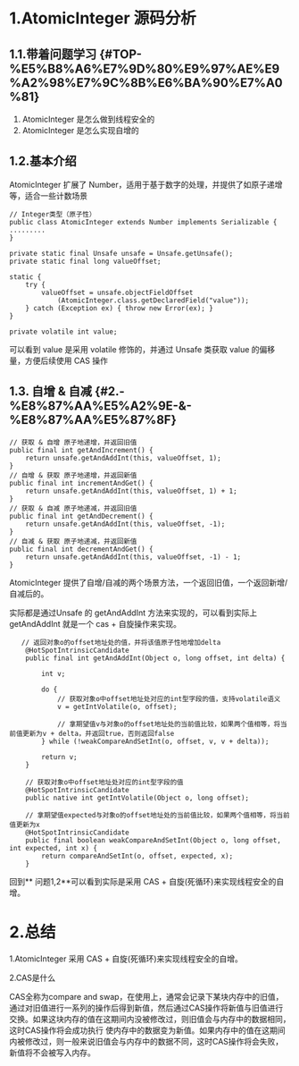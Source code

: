 # 1.AtomicInteger 源码分析

## 1.1.带着问题学习 {#TOP-%E5%B8%A6%E7%9D%80%E9%97%AE%E9%A2%98%E7%9C%8B%E6%BA%90%E7%A0%81}

1. AtomicInteger 是怎么做到线程安全的
2. AtomicInteger 是怎么实现自增的

## 1.2.基本介绍

AtomicInteger 扩展了 Number，适用于基于数字的处理，并提供了如原子递增等，适合一些计数场景

```
// Integer类型（原子性）
public class AtomicInteger extends Number implements Serializable {
.........
}
```

```
private static final Unsafe unsafe = Unsafe.getUnsafe();
private static final long valueOffset;

static {
    try {
        valueOffset = unsafe.objectFieldOffset
            (AtomicInteger.class.getDeclaredField("value"));
    } catch (Exception ex) { throw new Error(ex); }
}

private volatile int value;
```

可以看到 value 是采用 volatile 修饰的，并通过 Unsafe 类获取 value 的偏移量，方便后续使用 CAS 操作

## 1.3. 自增 & 自减 {#2.-%E8%87%AA%E5%A2%9E-&-%E8%87%AA%E5%87%8F}

```
// 获取 & 自增 原子地递增，并返回旧值
public final int getAndIncrement() {
    return unsafe.getAndAddInt(this, valueOffset, 1);
}
// 自增 & 获取 原子地递增，并返回新值
public final int incrementAndGet() {
    return unsafe.getAndAddInt(this, valueOffset, 1) + 1;
}
// 获取 & 自减 原子地递减，并返回旧值
public final int getAndDecrement() {
    return unsafe.getAndAddInt(this, valueOffset, -1);
}
// 自减 & 获取 原子地递减，并返回新值
public final int decrementAndGet() {
    return unsafe.getAndAddInt(this, valueOffset, -1) - 1;
}
```

AtomicInteger 提供了自增/自减的两个场景方法，一个返回旧值，一个返回新增/自减后的。

实际都是通过Unsafe 的 getAndAddInt 方法来实现的，可以看到实际上 getAndAddInt 就是一个 cas + 自旋操作来实现。

```
   // 返回对象o的offset地址处的值，并将该值原子性地增加delta
    @HotSpotIntrinsicCandidate
    public final int getAndAddInt(Object o, long offset, int delta) {

        int v;

        do {
            // 获取对象o中offset地址处对应的int型字段的值，支持volatile语义
            v = getIntVolatile(o, offset);

            // 拿期望值v与对象o的offset地址处的当前值比较，如果两个值相等，将当前值更新为v + delta，并返回true，否则返回false
        } while (!weakCompareAndSetInt(o, offset, v, v + delta));

        return v;
    }
```

```
    // 获取对象o中offset地址处对应的int型字段的值
    @HotSpotIntrinsicCandidate
    public native int getIntVolatile(Object o, long offset);

    // 拿期望值expected与对象o的offset地址处的当前值比较，如果两个值相等，将当前值更新为x
    @HotSpotIntrinsicCandidate
    public final boolean weakCompareAndSetInt(Object o, long offset, int expected, int x) {
        return compareAndSetInt(o, offset, expected, x);
    }
```

回到** 问题1,2**可以看到实际是采用 CAS + 自旋\(死循环\)来实现线程安全的自增。

# 2.总结

1.AtomicInteger 采用 CAS + 自旋\(死循环\)来实现线程安全的自增。

2.CAS是什么

CAS全称为compare and swap，在使用上，通常会记录下某块内存中的旧值，通过对旧值进行一系列的操作后得到新值，然后通过CAS操作将新值与旧值进行交换。如果这块内存的值在这期间内没被修改过，则旧值会与内存中的数据相同，这时CAS操作将会成功执行 使内存中的数据变为新值。如果内存中的值在这期间内被修改过，则一般来说旧值会与内存中的数据不同，这时CAS操作将会失败，新值将不会被写入内存。

